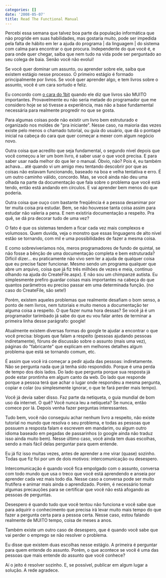 ```yaml
---
categories: []
date: '2008-05-07'
title: Read The Functional Manual
---
```


Percebi essa semana que talvez boa parte da população informática que não progride em suas habilidades, mas gostaria muito, pode ser impedida pela falta de hábito em ler a ajuda do programa | da linguagem | do sistema com calma para encontrar o que procura. Independente do que você é, e para onde quer chegar, saiba que nem tudo na vida pode ser perguntado ao seu colega de baia. Senão você não evolui!

Se você quer dominar um assunto, ou aprender sobre ele, saiba que existem estágio nesse processo. O primeiro estágio é formado principalmente por livros. Se você quer aprender algo, e tem livros sobre o assunto, você é um cara sortudo e feliz.

Eu concordo com [o cara do 1bit] quando ele diz que livros são MUITO importantes. Provavelmente eu não seria metade do programador que me considero hoje se só tivesse a experiência, mas não a base fundamental necessária para realmente progredir no que se gosta.

Para algumas coisas pode não existir um livro bem estruturado e organizado nos moldes de "pra iniciante". Nesse caso, na maioria das vezes existe pelo menos o chamado tutorial, ou guia do usuário, que dá o pontapé inicial na cabeça do cara que quer começar a mexer com algum negócio novo.

Outra coisa que acredito que seja fundamental, o segundo nível depois que você começou a ler um bom livro, é saber usar o que você precisa. E para saber usar nada melhor do que ler o manual. Óbvio, não? Pois é, eu também achava... até quando vi um amigo meu tentando descobrir por que as coisas não estavam funcionando, baseado na boa e velha tentativa e erro. É um outro caminho válido, concordo. Mas, se você ainda não deu uma olhada na parte da documentação que fala sobre o problema que você está tendo, então está andando em círculos. E vai aprender bem menos do que poderia.

Outra coisa que ouço com bastante freqüência é a pessoa desanimar por ter muita coisa pra estudar. Bem, se não houvesse tanta coisa assim para estudar não valeria a pena. E nem existiria documentação a respeito. Pra quê, se dá pra decorar tudo de uma vez?

O fato é que os sistemas tendem a ficar cada vez mais complexos e volumosos. Quem duvida, veja o monstro que essas linguagens de alto nível estão se tornando, com mil e uma possibilidades de fazer a mesma coisa.

E como sobreviveríamos nós, meros programadores de fundo de quintal, se não fosse a bênção de uma documentação completa e bem estruturada? Difícil dizer... eu praticamente não vivo sem ler a ajuda de qualquer coisa que eu precise fazer funcionar. Mesmo sendo um programa qualquer que abre um arquivo, coisa que já fiz três milhões de vezes e meia, continuo olhando na ajuda do CreateFile.aspx). E não sou um chimpanzé autista. Eu simplesmente prefiro guardar coisas mais importantes na cabeça do que quantos parâmetros eu preciso passar em uma determinada função. (no caso do CreateFile, são sete!)

Porém, existem aqueles problemas que realmente desafiam o bom senso, a ponto de nem livros, nem tutoriais e muito menos a documentação ter alguma coisa a respeito. O que fazer numa hora dessas? Se você já é um programador tarimbado já sabe do que eu vou falar antes de terminar a primeira linha desse parágrafo: google!

Atualmente existem diversas formas do google te ajudar a encontrar o que você precisa: blogues que falam a respeito (pessoas ajudando pessoas indiretamente), fóruns de discussão sobre o assunto (mais uma vez), páginas do "fabricante" que explicam em melhores detalhes algum problema que está se tornando comum, etc.

É assim que você irá começar a pedir ajuda das pessoas: indiretamente. Não se pergunta nada que já tenha sido respondido. Porque é uma perda de tempo dos dois lados. Do lado que pergunta porque sua resposta já pode estar prontinha em algum canto da web. Do lado que responde porque a pessoa terá que achar o lugar onde respondeu a mesma pergunta, copiar e colar (ou simplesmente ignorar, o que te fará perder mais tempo).

Você já devia saber disso. Faz parte da netiqueta, o guia mundial de bom uso da internet. O quê? Você nunca leu a netiqueta? Se nunca, então comece por lá. Depois venha fazer perguntas interessantes.

Tudo bem, você não conseguiu achar nenhum livro a respeito, não existe tutorial no mundo que resolva o seu problema, e todas as pessoas que possuem a resposta falam e escrevem em mandarim, ou algum outro idioma baseado em pegadas de passarinhos (o google ainda não traduz isso ainda muito bem). Nesse último caso, você ainda tem duas escolhas, sendo a mais fácil delas perguntar para quem entende.

Eu já fiz isso muitas vezes, antes de aprender a me virar (quase) sozinho. Todas que fiz foi por um de dois motivos: intercomunicação ou desespero.

Intercomunicação é quando você fica empolgado com o assunto, conversa com todo mundo que usa o treco que você está aprendendo e anseia por aprender cada vez mais todo dia. Nesse caso a conversa pode ser muito frutífera e animar mais ainda o aprendizado. Porém, é necessário tomar algumas precauções para se certificar que você não está afogando as pessoas de perguntas.

Desespero é quando tudo que você tentou não funciona e você sabe que para adquirir o conhecimento que precisa irá levar muito mais tempo do que fazer a pergunta certa para a pessoa certa. Nesse caso, estou falando realmente de MUITO tempo, coisa de meses a anos.

Também existe um outro caso de desespero, que é quando você sabe que vai perder o emprego se não resolver o problema.

Eu disse que existem duas escolhas nesse estágio. A primeira é perguntar para quem entende do assunto. Porém, o que acontece se você é uma das pessoas que mais entende do assunto que você conhece?

Aí o jeito é resolver sozinho. E, se possível, publicar em algum lugar a solução. A rede agradece.

[o cara do 1bit]: http://www.1bit.com.br